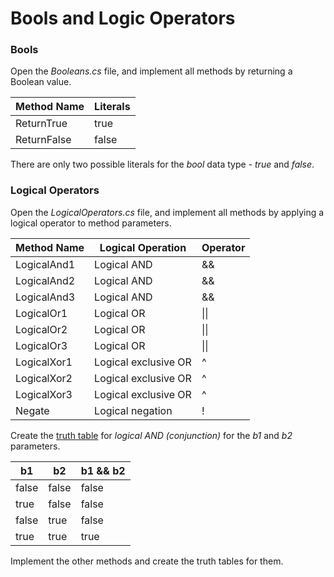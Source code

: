 # Bools and Logic Operators

### Bools

Open the *Booleans.cs* file, and implement all methods by returning a Boolean value.

| Method Name | Literals |
|-------------|----------|
| ReturnTrue  | true     |
| ReturnFalse | false    |

There are only two possible literals for the _bool_ data type - _true_ and _false_.

### Logical Operators

Open the *LogicalOperators.cs* file, and implement all methods by applying a logical operator to method parameters.

| Method Name | Logical Operation    | Operator |
|-------------|----------------------|----------|
| LogicalAnd1 | Logical AND          | &&       |
| LogicalAnd2 | Logical AND          | &&       |
| LogicalAnd3 | Logical AND          | &&       |
| LogicalOr1  | Logical OR           | \|\|     |
| LogicalOr2  | Logical OR           | \|\|     |
| LogicalOr3  | Logical OR           | \|\|     |
| LogicalXor1 | Logical exclusive OR | ^        |
| LogicalXor2 | Logical exclusive OR | ^        |
| LogicalXor3 | Logical exclusive OR | ^        |
| Negate      | Logical negation     | !        |


Create the [truth table](https://en.wikipedia.org/wiki/Truth_table) for _logical AND (conjunction)_ for the _b1_ and _b2_ parameters.

| b1    | b2    | b1 && b2 |
|-------|-------|----------|
| false | false | false    |
| true  | false | false    |
| false | true  | false    |
| true  | true  | true     |

Implement the other methods and create the truth tables for them.



